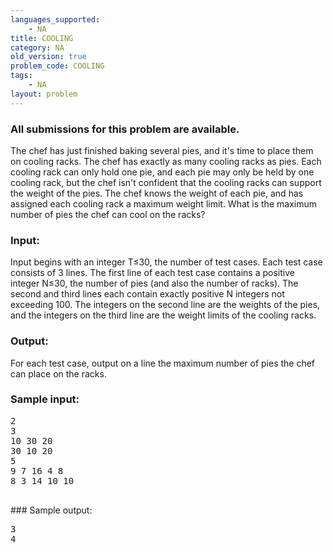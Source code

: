 ```yaml
---
languages_supported:
    - NA
title: COOLING
category: NA
old_version: true
problem_code: COOLING
tags:
    - NA
layout: problem
---
```

###  All submissions for this problem are available. 

The chef has just finished baking several pies, and it's time to place them on cooling racks. The chef has exactly as many cooling racks as pies. Each cooling rack can only hold one pie, and each pie may only be held by one cooling rack, but the chef isn't confident that the cooling racks can support the weight of the pies. The chef knows the weight of each pie, and has assigned each cooling rack a maximum weight limit. What is the maximum number of pies the chef can cool on the racks?

### Input:

Input begins with an integer T≤30, the number of test cases. Each test case consists of 3 lines. The first line of each test case contains a positive integer N≤30, the number of pies (and also the number of racks). The second and third lines each contain exactly positive N integers not exceeding 100. The integers on the second line are the weights of the pies, and the integers on the third line are the weight limits of the cooling racks.

### Output:

For each test case, output on a line the maximum number of pies the chef can place on the racks.

### Sample input:

<pre>2
3
10 30 20
30 10 20
5
9 7 16 4 8
8 3 14 10 10
 
</pre>### Sample output:

<pre>3
4
 
</pre>